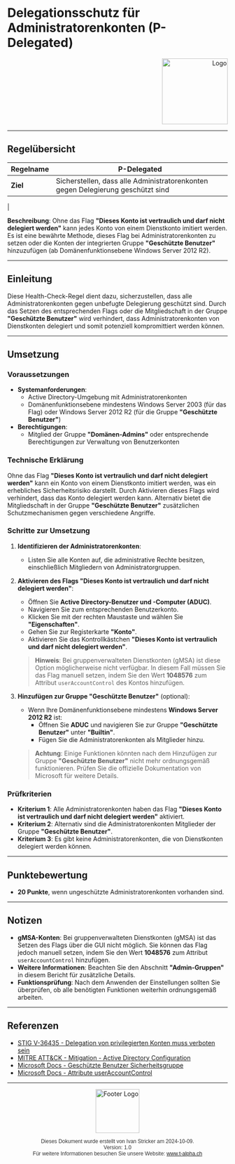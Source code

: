 
# Delegationsschutz für Administratorenkonten (P-Delegated)

<div style="text-align: right;">
  <img src="https://www.t-alpha.ch/wp-content/uploads/logo/TA-Logov2.svg" alt="Logo" style="width: 150px;">
</div>

---

## Regelübersicht

| **Regelname** | P-Delegated                                                                      |
| ------------- | ----------------------------------------------------------------------------------- |
| **Ziel**      | Sicherstellen, dass alle Administratorenkonten gegen Delegierung geschützt sind
|

**Beschreibung**:
Ohne das Flag **"Dieses Konto ist vertraulich und darf nicht delegiert werden"** kann jedes Konto von einem Dienstkonto imitiert werden. Es ist eine bewährte Methode, dieses Flag bei Administratorenkonten zu setzen oder die Konten der integrierten Gruppe **"Geschützte Benutzer"** hinzuzufügen (ab Domänenfunktionsebene Windows Server 2012 R2).

---

## Einleitung

Diese Health-Check-Regel dient dazu, sicherzustellen, dass alle Administratorenkonten gegen unbefugte Delegierung geschützt sind. Durch das Setzen des entsprechenden Flags oder die Mitgliedschaft in der Gruppe **"Geschützte Benutzer"** wird verhindert, dass Administratorenkonten von Dienstkonten delegiert und somit potenziell kompromittiert werden können.

---

## Umsetzung

### Voraussetzungen

- **Systemanforderungen**:
    - Active Directory-Umgebung mit Administratorenkonten
    - Domänenfunktionsebene mindestens Windows Server 2003 (für das Flag) oder Windows Server 2012 R2 (für die Gruppe **"Geschützte Benutzer"**)
- **Berechtigungen**:
    - Mitglied der Gruppe **"Domänen-Admins"** oder entsprechende Berechtigungen zur Verwaltung von Benutzerkonten

### Technische Erklärung

Ohne das Flag **"Dieses Konto ist vertraulich und darf nicht delegiert werden"** kann ein Konto von einem Dienstkonto imitiert werden, was ein erhebliches Sicherheitsrisiko darstellt. Durch Aktivieren dieses Flags wird verhindert, dass das Konto delegiert werden kann. Alternativ bietet die Mitgliedschaft in der Gruppe **"Geschützte Benutzer"** zusätzlichen Schutzmechanismen gegen verschiedene Angriffe.

### Schritte zur Umsetzung

1. **Identifizieren der Administratorenkonten**:

    - Listen Sie alle Konten auf, die administrative Rechte besitzen, einschließlich Mitgliedern von Administratorgruppen.

2. **Aktivieren des Flags "Dieses Konto ist vertraulich und darf nicht delegiert werden"**:

    - Öffnen Sie **Active Directory-Benutzer und -Computer (ADUC)**.
    - Navigieren Sie zum entsprechenden Benutzerkonto.
    - Klicken Sie mit der rechten Maustaste und wählen Sie **"Eigenschaften"**.
    - Gehen Sie zur Registerkarte **"Konto"**.
    - Aktivieren Sie das Kontrollkästchen **"Dieses Konto ist vertraulich und darf nicht delegiert werden"**.

   > **Hinweis**: Bei gruppenverwalteten Dienstkonten (gMSA) ist diese Option möglicherweise nicht verfügbar. In diesem Fall müssen Sie das Flag manuell setzen, indem Sie den Wert **1048576** zum Attribut `userAccountControl` des Kontos hinzufügen.

3. **Hinzufügen zur Gruppe "Geschützte Benutzer"** (optional):

    - Wenn Ihre Domänenfunktionsebene mindestens **Windows Server 2012 R2** ist:
        - Öffnen Sie **ADUC** und navigieren Sie zur Gruppe **"Geschützte Benutzer"** unter **"Builtin"**.
        - Fügen Sie die Administratorenkonten als Mitglieder hinzu.

   > **Achtung**: Einige Funktionen könnten nach dem Hinzufügen zur Gruppe **"Geschützte Benutzer"** nicht mehr ordnungsgemäß funktionieren. Prüfen Sie die offizielle Dokumentation von Microsoft für weitere Details.

### Prüfkriterien

- **Kriterium 1**: Alle Administratorenkonten haben das Flag **"Dieses Konto ist vertraulich und darf nicht delegiert werden"** aktiviert.
- **Kriterium 2**: Alternativ sind die Administratorenkonten Mitglieder der Gruppe **"Geschützte Benutzer"**.
- **Kriterium 3**: Es gibt keine Administratorenkonten, die von Dienstkonten delegiert werden können.

---

## Punktebewertung

- **20 Punkte**, wenn ungeschützte Administratorenkonten vorhanden sind.

---

## Notizen

- **gMSA-Konten**: Bei gruppenverwalteten Dienstkonten (gMSA) ist das Setzen des Flags über die GUI nicht möglich. Sie können das Flag jedoch manuell setzen, indem Sie den Wert **1048576** zum Attribut `userAccountControl` hinzufügen.
- **Weitere Informationen**: Beachten Sie den Abschnitt **"Admin-Gruppen"** in diesem Bericht für zusätzliche Details.
- **Funktionsprüfung**: Nach dem Anwenden der Einstellungen sollten Sie überprüfen, ob alle benötigten Funktionen weiterhin ordnungsgemäß arbeiten.

---

## Referenzen

- [STIG V-36435 - Delegation von privilegierten Konten muss verboten sein](https://stigviewer.com/stig/windows_server_2012_domain_controller/2017-12-19/finding/V-36435)
- [MITRE ATT&CK - Mitigation - Active Directory Configuration](https://attack.mitre.org/mitigations/M1027/)
- [Microsoft Docs - Geschützte Benutzer Sicherheitsgruppe](https://docs.microsoft.com/de-de/windows-server/security/credentials-protection-and-management/protected-users-security-group)
- [Microsoft Docs - Attribute userAccountControl](https://docs.microsoft.com/de-de/windows/win32/adschema/a-useraccountcontrol)

---

<div style="text-align: center;">
  <img src="https://www.t-alpha.ch/wp-content/uploads/logo/TA-Logov2.svg" alt="Footer Logo" style="width: 100px;"><br>
  <p style="font-family: Arial, sans-serif; font-size: 12px; color: #333;">
    Dieses Dokument wurde erstellt von Ivan Stricker am 2024-10-09.<br>
    Version: 1.0<br>
    Für weitere Informationen besuchen Sie unsere Website: <a href="https://www.t-alpha.ch">www.t-alpha.ch</a>
  </p>
</div>